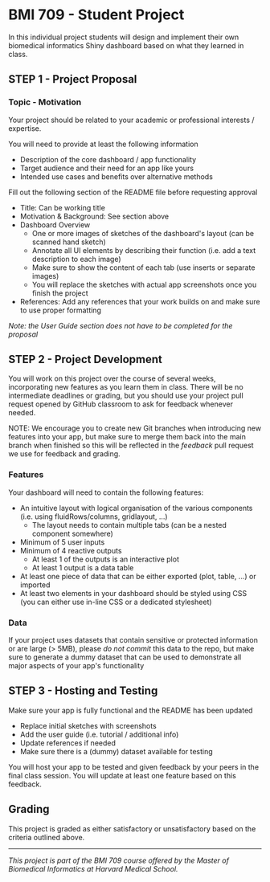 # BMI 709 - Student Project

In this individual project students will design and implement their own
biomedical informatics Shiny dashboard based on what they learned in class.

## STEP 1 - Project Proposal

### Topic - Motivation

Your project should be related to your academic or professional interests /
expertise.

You will need to provide at least the following information

- Description of the core dashboard / app functionality
- Target audience and their need for an app like yours
- Intended use cases and benefits over alternative methods

Fill out the following section of the README file before requesting approval

- Title: Can be working title
- Motivation & Background: See section above
- Dashboard Overview
  - One or more images of sketches of the dashboard's layout (can be scanned
    hand sketch)
  - Annotate all UI elements by describing their function (i.e. add a text
    description to each image)
  - Make sure to show the content of each tab (use inserts or separate images)
  - You will replace the sketches with actual app screenshots once you finish
    the project
- References: Add any references that your work builds on and make sure to use
  proper formatting
  
_Note: the User Guide section does not have to be completed for the proposal_

## STEP 2 - Project Development

You will work on this project over the course of several weeks, incorporating
new features as you learn them in class. There will be no intermediate deadlines
or grading, but you should use your project pull request opened by GitHub
classroom to ask for feedback whenever needed.

NOTE: We encourage you to create new Git branches when introducing new features
into your app, but make sure to merge them back into the main branch when
finished so this will be reflected in the _feedback_ pull request we use for
feedback and grading.

### Features

Your dashboard will need to contain the following features:

- An intuitive layout with logical organisation of the various components (i.e.
  using fluidRows/columns, gridlayout, ...)
  - The layout needs to contain multiple tabs (can be a nested component
    somewhere)
- Minimum of 5 user inputs
- Minimum of 4 reactive outputs
  - At least 1 of the outputs is an interactive plot
  - At least 1 output is a data table
- At least one piece of data that can be either exported (plot, table, ...) or
  imported
- At least two elements in your dashboard should be styled using CSS (you can
  either use in-line CSS or a dedicated stylesheet)

### Data

If your project uses datasets that contain sensitive or protected information or
are large (> 5MB), please _do not commit_ this data to the repo, but make sure
to generate a dummy dataset that can be used to demonstrate all major aspects of
your app's functionality

## STEP 3 - Hosting and Testing

Make sure your app is fully functional and the README has been updated

- Replace initial sketches with screenshots
- Add the user guide (i.e. tutorial / additional info)
- Update references if needed
- Make sure there is a (dummy) dataset available for testing

You will host your app to be tested and given feedback by your peers in the
final class session. You will update at least one feature based on this
feedback.

## Grading

This project is graded as either satisfactory or unsatisfactory based on the
criteria outlined above.

---

_This project is part of the BMI 709 course offered by the Master of Biomedical
Informatics at Harvard Medical School._
